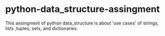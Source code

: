 # python-data_structure-assingment
This assingment of python data_structure is about 'use cases' of strings, lists ,tuples, sets, and dictionaries.
